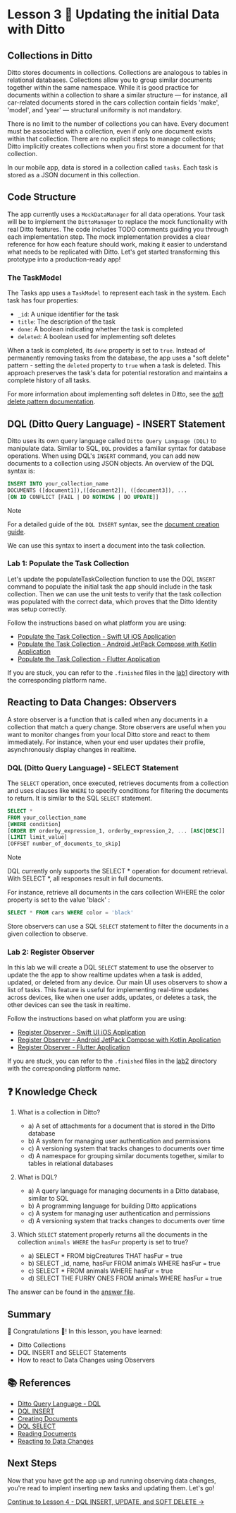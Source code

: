 # Lesson 3 🚀 Updating the initial Data with Ditto

## Collections in Ditto

Ditto stores documents in collections. Collections are analogous to tables in relational databases. Collections allow you to group similar documents together within the same namespace.  While it is good practice for documents within a collection to share a similar structure — for instance, all car-related documents stored in the cars collection contain fields 'make', 'model', and 'year' — structural uniformity is not mandatory.

There is no limit to the number of collections you can have.  Every document must be associated with a collection, even if only one document exists within that collection.  There are no explicit steps to manage collections; Ditto implicitly creates collections when you first store a document for that collection.

In our mobile app, data is stored in a collection called `tasks`. Each task is stored as a JSON document in this collection. 

## Code Structure

The app currently uses a `MockDataManager` for all data operations. Your task will be to implement the `DittoManager` to replace the mock functionality with real Ditto features. The code includes TODO comments guiding you through each implementation step.  The mock implementation provides a clear reference for how each feature should work, making it easier to understand what needs to be replicated with Ditto.  Let's get started transforming this prototype into a production-ready app!

### The TaskModel 

The Tasks app uses a `TaskModel` to represent each task in the system. Each task has four properties:

- `_id`: A unique identifier for the task
- `title`: The description of the task
- `done`: A boolean indicating whether the task is completed
- `deleted`: A boolean used for implementing soft deletes

When a task is completed, its `done` property is set to `true`. Instead of permanently removing tasks from the database, the app uses a "soft delete" pattern - setting the `deleted` property to `true` when a task is deleted. This approach preserves the task's data for potential restoration and maintains a complete history of all tasks.

For more information about implementing soft deletes in Ditto, see the [soft delete pattern documentation](https://docs.ditto.live/sdk/latest/crud/delete#soft-delete-pattern).

## DQL (Ditto Query Language) - INSERT Statement

Ditto uses its own query language called `Ditto Query Language (DQL)` to manipulate data. Similar to SQL, `DQL` provides a familiar syntax for database operations. When using DQL's `INSERT` command, you can add new documents to a collection using JSON objects.  An overview of the DQL syntax is:

```sql
INSERT INTO your_collection_name
DOCUMENTS ([document1]),([document2]), ([document3]), ...
[ON ID CONFLICT [FAIL | DO NOTHING | DO UPDATE]]
```

> [!NOTE] 
> For a detailed guide of the `DQL INSERT` syntax, see the [document creation guide](https://docs.ditto.live/sdk/latest/crud/create#creating-documents).
>

We can use this syntax to insert a document into the task collection.  

### Lab 1:  Populate the Task Collection

Let's update the populateTaskCollection function to use the DQL `INSERT` command to populate the initial task the app should include in the task collection.  Then we can use the unit tests to verify that the task collection was populated with the correct data, which proves that the Ditto Identity was setup correctly.

Follow the instructions based on what platform you are using:

- [Populate the Task Collection - Swift UI iOS Application](lab1/swift.md)
- [Populate the Task Collection - Android JetPack Compose with Kotlin Application](lab1/android.md)
- [Populate the Task Collection - Flutter Application](lab1/flutter.md)

If you are stuck, you can refer to the `.finished` files in the [lab1](./lab1) directory with the corresponding platform name. 

## Reacting to Data Changes: Observers 

A store observer is a function that is called when any documents in a collection that match a query change.  Store observers are useful when you want to monitor changes from your local Ditto store and react to them immediately. For instance, when your end user updates their profile, asynchronously display changes in realtime.  

### DQL (Ditto Query Language) - SELECT Statement

The `SELECT` operation, once executed, retrieves documents from a collection and uses clauses like `WHERE` to specify conditions for filtering the documents to return.  It is similar to the SQL `SELECT` statement.  

```sql
SELECT *
FROM your_collection_name
[WHERE condition]
[ORDER BY orderby_expression_1, orderby_expression_2, ... [ASC|DESC]]
[LIMIT limit_value]
[OFFSET number_of_documents_to_skip]
```

> [!NOTE] 
> DQL currently only supports the SELECT * operation for document retrieval. With SELECT *, all responses result in full documents.
>

For instance, retrieve all documents in the cars collection WHERE the color property is set to the value 'black' :

```sql
SELECT * FROM cars WHERE color = 'black'
```

Store observers can use a SQL `SELECT` statement to filter the documents in a given collection to observe. 

### Lab 2:  Register Observer

In this lab we will create a DQL `SELECT` statement to use the observer to update the the app to show realtime updates when a task is added, updated, or deleted from any device.  Our main UI uses observers to show a list of tasks.  This feature is useful for implementing real-time updates across devices, like when one user adds, updates, or deletes a task, the other devices can see the task in realtime.      

Follow the instructions based on what platform you are using:

- [Register Observer - Swift UI iOS Application](lab2/swift.md)
- [Register Observer - Android JetPack Compose with Kotlin Application](lab2/android.md)
- [Register Observer - Flutter Application](lab2/flutter.md)

If you are stuck, you can refer to the `.finished` files in the [lab2](./lab2) directory with the corresponding platform name. 

## ❓ Knowledge Check 

1. What is a collection in Ditto?
   - a) A set of attachments for a document that is stored in the Ditto database 
   - b) A system for managing user authentication and permissions
   - c) A versioning system that tracks changes to documents over time
   - d) A namespace for grouping similar documents together, similar to tables in relational databases

2. What is DQL? 
   - a) A query language for managing documents in a Ditto database, similar to SQL
   - b) A programming language for building Ditto applications
   - c) A system for managing user authentication and permissions
   - d) A versioning system that tracks changes to documents over time

3. Which `SELECT` statement properly returns all the documents in the collection `animals WHERE` the `hasFur` property is set to true? 
   - a) SELECT * FROM bigCreatures THAT hasFur = true 
   - b) SELECT _id, name, hasFur FROM animals WHERE hasFur = true
   - c) SELECT * FROM animals WHERE hasFur = true
   - d) SELECT THE FURRY ONES FROM animals WHERE hasFur = true

The answer can be found in the [answer file](.answer).

## Summary

🎉 Congratulations 🙌! In this lesson, you have learned:
- Ditto Collections
- DQL INSERT and SELECT Statements
- How to react to Data Changes using Observers

## 📚 References

- [Ditto Query Language - DQL](https://docs.ditto.live/dql/dql)
- [DQL INSERT](https://docs.ditto.live/dql/insert)
- [Creating Documents](https://docs.ditto.live/sdk/latest/crud/create)
- [DQL SELECT](https://docs.ditto.live/dql/select)
- [Reading Documents](https://docs.ditto.live/sdk/latest/crud/read)
- [Reacting to Data Changes](https://docs.ditto.live/sdk/latest/crud/observing-data-changes)

## Next Steps

Now that you have got the app up and running observing data changes, you're read to implent inserting new tasks and updating them.  Let's go!

[Continue to Lesson 4 - DQL INSERT, UPDATE, and SOFT DELETE →](../lesson_4/README.md)
